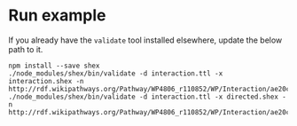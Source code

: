 # Run example

If you already have the `validate` tool installed elsewhere, update the below path to it.

```shell
npm install --save shex
./node_modules/shex/bin/validate -d interaction.ttl -x interaction.shex -n http://rdf.wikipathways.org/Pathway/WP4806_r110852/WP/Interaction/ae20c
./node_modules/shex/bin/validate -d interaction.ttl -x directed.shex -n http://rdf.wikipathways.org/Pathway/WP4806_r110852/WP/Interaction/ae20c
```
